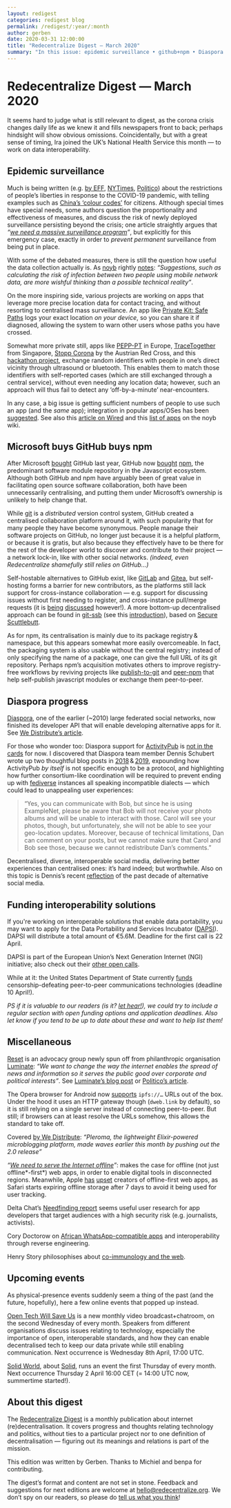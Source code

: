 ```yaml
---
layout: redigest
categories: redigest blog
permalink: /redigest/:year/:month
author: gerben
date: 2020-03-31 12:00:00
title: "Redecentralize Digest — March 2020"
summary: "In this issue: epidemic surveillance • github+npm • Diaspora • etc."
---
```


Redecentralize Digest — March 2020
==================================

It seems hard to judge what is still relevant to digest, as the corona crisis changes daily life as we knew it and fills newspapers front to back; perhaps hindsight will show obvious omissions. Coincidentally, but with a great sense of timing, Ira joined the UK’s National Health Service this month — to work on data interoperability.


## Epidemic surveillance

Much is being written (e.g. [by EFF][], [NYTimes][], [Politico][]) about the restrictions of people’s liberties in response to the COVID-19 pandemic, with telling examples such as [China’s ‘colour codes’][] for citizens. Although special times have special needs, some authors question the proportionality and effectiveness of measures, and discuss the risk of newly deployed surveillance persisting beyond the crisis; one article straightly argues that *“[we need a massive surveillance program][]”*, but explicitly for this emergency case, exactly in order to *prevent* *permanent* surveillance from being put in place.

With some of the debated measures, there is still the question how useful the data collection actually is. As [noyb][] rightly [notes][]: *“Suggestions, such as calculating the risk of infection between two people using mobile network data, are more wishful thinking than a possible technical reality”*.

On the more inspiring side, various projects are working on apps that leverage more precise location data for contact tracing, and without resorting to centralised mass surveillance. An app like [Private Kit: Safe Paths][] logs your exact location *on your device*, so you can share it if diagnosed, allowing the system to warn other users whose paths you have crossed.

Somewhat more private still, apps like [PEPP-PT][] in Europe, [TraceTogether][] from Singapore, [Stopp Corona][] by the Austrian Red Cross, and this [hackathon project][], exchange random identifiers with people in one’s direct vicinity through ultrasound or bluetooth. This enables them to match those identifiers with self-reported cases (which are still exchanged through a central service), without even needing any location data; however, such an approach will thus fail to detect any ‘off-by-a-minute’ near-encounters.

In any case, a big issue is getting sufficient numbers of people to use such an app (and the *same* app); integration in popular apps/OSes has been [suggested][]. See also this [article on Wired][] and this [list of apps][] on the noyb wiki.

[by EFF]: https://www.eff.org/deeplinks/2020/03/protecting-civil-liberties-during-public-health-crisis "Protecting Civil Liberties During a Public Health Crisis · EFF · 10 Mar 2020"
[China’s ‘colour codes’]: https://www.nytimes.com/2020/03/01/business/china-coronavirus-surveillance.html "In Coronavirus Fight, China Gives Citizens a Color Code, With Red Flags · New York Times · 1 Mar 2020"
[NYTimes]: https://www.nytimes.com/2020/03/23/technology/coronavirus-surveillance-tracking-privacy.html "As Coronavirus Surveillance Escalates, Personal Privacy Plummets · New York Times · 23 Mar 2020"
[Politico]: https://www.politico.eu/article/coroanvirus-covid19-surveillance-data/ "In fight against coronavirus, governments embrace surveillance · Politico · 24 Mar 2020"
[we need a massive surveillance program]: https://idlewords.com/2020/03/we_need_a_massive_surveillance_program.htm "We Need A Massive Surveillance Program · Maciej Cegłowski · 23 Mar 2020"
[noyb]: https://noyb.eu/ "noyb, for None of Your Business, is a European group founded by Max Schrems to protect digital rights, largely through strategic complaints and litigation."
[notes]: https://noyb.eu/en/data-protection-times-corona "Data protection in times of coronavirus: not a question of if, but of how · noyb · 30 Mar 2020"
[Private Kit: Safe Paths]: https://safepaths.mit.edu/
[PEPP-PT]: https://www.pepp-pt.org/ "Pan-European Privacy-Preserving Proximity Tracing"
[TraceTogether]: https://www.tracetogether.gov.sg/
[Stopp Corona]: https://www.roteskreuz.at/site/faq-app-stopp-corona/
[hackathon project]: https://devpost.com/software/wetrace-g9ocyi "WeTrace, created at the CodeVsCOVID19 online hackathon of 27–30 March"
[suggested]: https://stop-covid.tech/ "Tech vs COVID-19: 13 things tech companies can do to fight coronavirus — An open letter from technologists, epidemiologists & medical professionals (see item #6)"
[article on Wired]: https://www.wired.com/story/phones-track-spread-covid19-good-idea/ "Phones Could Track the Spread of Covid-19. Is It a Good Idea? · Wired · 15 Mar 2020"
[list of apps]: https://gdprhub.eu/index.php?title=Projects_using_personal_data_to_combat_SARS-CoV-2#Contact_tracing_apps "Projects using personal data to combat SARS-CoV-2 → Contact tracing apps · noyb wiki"


## Microsoft buys GitHub buys npm

After Microsoft [bought][b1] GitHub last year, GitHub now [bought][b2] [npm][], the predominant software module repository in the Javascript ecosystem. Although both GitHub and npm have arguably been of great value in facilitating open source software collaboration, both have been unnecessarily centralising, and putting them under Microsoft’s ownership is unlikely to help change that.

While [git][] is a *distributed* version control system, GitHub created a centralised collaboration platform around it, with such popularity that for many people they have become synonymous. People manage their software projects on GitHub, no longer just because it is a helpful platform, or because it is gratis, but also because they effectively have to be there for the rest of the developer world to discover and contribute to their project — a network lock-in, like with other social networks. *(indeed, even Redecentralize shamefully still relies on GitHub…)*

Self-hostable alternatives to GitHub exist, like [GitLab][] and [Gitea][], but self-hosting forms a barrier for new contributors, as the platforms still lack support for cross-instance collaboration — e.g. support for discussing issues without first needing to register, and cross-instance pull/merge requests (it is [being][f1] [discussed][f2] however!). A more bottom-up decentralised approach can be found in [git-ssb][] (see this [introduction][]), based on [Secure Scuttlebutt][].

As for npm, its centralisation is mainly due to its package registry & namespace, but this appears somewhat more easily overcomeable. In fact, the packaging system is also usable without the central registry; instead of only specifying the name of a package, one can give the full URL of its git repository. Perhaps npm’s acquisition motivates others to improve registry-free workflows by reviving projects like [publish-to-git][] and [peer-npm][] that help self-publish javascript modules or exchange them peer-to-peer.

[b1]: https://news.microsoft.com/2018/06/04/microsoft-to-acquire-github-for-7-5-billion/
[b2]: https://github.blog/2020-03-16-npm-is-joining-github/
[npm]: https://www.npmjs.com/
[git]: https://git-scm.com/
[GitLab]: https://about.gitlab.com/
[Gitea]: https://gitea.io/
[f1]: https://gitlab.com/gitlab-org/gitlab/-/issues/14116
[f2]: https://github.com/forgefed/forgefed
[git-ssb]: https://git.scuttlebot.io/%25n92DiQh7ietE%2BR%2BX%2FI403LQoyf2DtR3WQfCkDKlheQU%3D.sha256
[introduction]: https://github.com/noffle/git-ssb-intro
[Secure Scuttlebutt]: https://www.scuttlebutt.nz/ "Secure Scuttlebutt is a “decentralised secure gossip platform”"
[publish-to-git]: https://github.com/Rush/publish-to-git/
[peer-npm]: https://github.com/noffle/peer-npm/


## Diaspora progress

[Diaspora][], one of the earlier (~2010) large federated social networks, now finished its developer API that will enable developing alternative apps for it. See [We Distribute’s article][].

For those who wonder too: Diaspora support for [ActivityPub][] is [not in the cards][] for now. I discovered that Diaspora team member Dennis Schubert wrote up two thoughtful blog posts in [2018][] & [2019][], expounding how ActivityPub *by itself* is not specific enough to be a protocol, and highlighting how further consortium-like coordination will be required to prevent ending up with [fediverse][] instances all speaking incompatible dialects — which could lead to unappealing user experiences:

> “Yes, you can communicate with Bob, but since he is using ExampleNet, please be aware that Bob will not receive your photo albums and will be unable to interact with those. Carol will see your photos, though, but unfortunately, she will not be able to see your geo-location updates. Moreover, because of technical limitations, Dan can comment on your posts, but we cannot make sure that Carol and Bob see those, because we cannot redistribute Dan’s comments.”

Decentralised, diverse, interoperable social media, delivering better experiences than centralised ones: it’s hard indeed; but worthwhile. Also on this topic is Dennis’s recent [reflection][] of the past decade of alternative social media.

[Diaspora]: https://diasporafoundation.org/
[We Distribute’s article]: https://wedistribute.org/2020/03/diaspora-finally-merges-in-developer-api/ "Diaspora Finally Merges in Developer API · Sean Tilley / We Distribute"
[ActivityPub]: https://activitypub.rocks/ "ActivityPub is a standard protocol/framework that powers and interconnects various social media in the ‘Fediverse’, such as Mastodon and Pleroma instances."
[not in the cards]: https://github.com/diaspora/diaspora/issues/7422#issuecomment-546742655
[2018]: https://schub.wtf/blog/2018/02/01/activitypub-one-protocol-to-rule-them-all.html "ActivityPub - one protocol to rule them all? · Dennis Schubert · Feb 2018"
[2019]: https://schub.wtf/blog/2019/01/13/activitypub-final-thoughts-one-year-later.html "ActivityPub - Final thoughts, one year later. · Dennis Schubert · Jan 2019"
[fediverse]: https://en.wikipedia.org/wiki/Fediverse "The fediverse is the social network consisting of independently hosted community servers (‘instances’), which interconnect to support posting and following people between communities"
[reflection]: https://schub.wtf/blog/2020/01/01/2010s-alternative-social-media.html "The 2010s and alternative Social Media: A decade full of work, hope, and disappointment · Dennis Schubert · Jan 2020"


## Funding interoperability solutions

If you're working on interoperable solutions that enable data portability, you may want to apply for the
Data Portability and Services Incubator ([DAPSI][]). DAPSI will distribute a total amount of €5.6M. Deadline for the first call is 22 April.

DAPSI is part of the European Union’s Next Generation Internet (NGI) initiative; also check out their [other open calls][].

While at it: the United States Department of State currently [funds][] censorship-defeating peer-to-peer communications technologies (deadline 10 April!).

*PS if it is valuable to our readers (is it? [let hear!](mailto:hello@redecentralize.org?subject=ReDigest%20feedback%20-%20funding%20section)), we could try to include a regular section with open funding options and application deadlines. Also let know if you tend to be up to date about these and want to help list them!*

[DAPSI]: https://dapsi.ngi.eu/
[other open calls]: https://www.ngi.eu/opencalls/
[funds]: https://www.state.gov/internet-freedom-advancing-and-promoting-peer-to-peer-communications-technologies/


## Miscellaneous

[Reset][] is an advocacy group newly spun off from philanthropic organisation [Luminate][]: *“We want to change the way the internet enables the spread of news and information so it serves the public good over corporate and political interests”*. See [Luminate’s blog post][] or [Politico’s article][].

[Reset]: https://www.reset.tech/
[Luminate]: https://luminategroup.com/
[Luminate’s blog post]: https://luminategroup.com/posts/blog/resetting-the-internet-for-democracy
[Politico’s article]: https://www.politico.eu/article/ben-scott-former-clinton-aide-seeks-to-rewrite-anti-tech-lobbying-rulebook/


The Opera browser for Android now [supports][] `ipfs://…` URLs out of the box. Under the hood it uses an HTTP gateway though (`dweb.link` by default), so it is still relying on a single server instead of connecting peer-to-peer. But still; if browsers can at least resolve the URLs somehow, this allows the standard to take off.

[supports]: https://blog.ipfs.io/2020-03-30-ipfs-in-opera-for-android/


Covered [by We Distribute][]: *“Pleroma, the lightweight Elixir-powered microblogging platform, made waves earlier this month by pushing out the 2.0 release”*

[by We Distribute]: https://wedistribute.org/2020/03/hooray-pleroma-officially-releases-2-x-series/ "Hooray! Pleroma Officially Releases 2.x Series · Sean Tilley / We Distribute · 23 Mar 2020"


*“[We need to serve the Internet offline]”*: makes the case for offline (not just offline*-first*) web apps, in order to enable digital tools in disconnected regions. Meanwhile, Apple [has][a1] [upset][a2] creators of offline-first web apps, as Safari starts expiring offline storage after 7 days to avoid it being used for user tracking.

[We need to serve the Internet offline]: https://medium.com/offline-camp/we-need-to-serve-the-internet-offline-c67b35f9f388 "We need to serve the Internet offline · R.J. Steinert III / Offline Camp · 17 Mar 2020"
[a1]: https://ar.al/2020/03/25/apple-just-killed-offline-web-apps-while-purporting-to-protect-your-privacy-why-thats-a-bad-thing-and-why-you-should-care/ "Apple just killed Offline Web Apps while purporting to protect your privacy: why that’s A Bad Thing and why you should care · Aral Balkan · 25 Mar 2020"
[a2]: https://andregarzia.com/2020/03/private-client-side-only-pwas-are-hard-but-now-apple-made-them-impossible.html "Private client-side-only PWAs are hard, but now Apple made them impossible. · Andre “soapdog” Garzia · 25 Mar 2020"


Delta Chat’s [Needfinding report][] seems useful user research for app developers that target audiences with a high security risk (e.g. journalists, activists).

[Needfinding report]: https://delta.chat/en/2020-03-31-needfinding_multidevice


Cory Doctorow on [African WhatsApp-compatible apps][] and interoperability through reverse engineering.

[African WhatsApp-compatible apps]: https://www.eff.org/deeplinks/2020/03/african-whatsapp-modders-are-masters-worldwide-adversarial-interoperability "African WhatsApp Modders are the Masters of Worldwide Adversarial Interoperability · Cory Doctorow / EFF · 18 Mar 2020"


Henry Story philosophises about [co-immunology and the web][].

[co-immunology and the web]: https://medium.com/@bblfish/co-immunology-and-the-web-43379b46688e "Co-Immunology and the Web · Henry Story · 29 Mar 2020"


## Upcoming events

As physical-presence events suddenly seem a thing of the past (and the future, hopefully), here a few online events that popped up instead.

[Open Tech Will Save Us][] is a new monthly video broadcast+chatroom, on the second Wednesday of every month. Speakers from different organisations discuss issues relating to technology, especially the importance of open, interoperable standards, and how they can enable decentralised tech to keep our data private while still enabling communication. Next occurrence is Wednesday 8th April, 17:00 UTC.

[Solid World][], about [Solid][], runs an event the first Thursday of every month. Next occurrence Thursday 2 April 16:00 CET (= 14:00 UTC now, summertime started!).

[Open Tech Will Save Us]: https://matrix.org/open-tech-meetup/
[Solid World]: https://www.eventbrite.com/e/solid-world-tickets-100417571660
[Solid]: https://solidproject.org/ "The Solid project, founded by Web-inventor Tim Berners-Lee, creates a set of protocols to enable people to control their personal data"


## About this digest

The [Redecentralize Digest](https://redecentralize.org/redigest/) is a monthly publication about internet (re)decentralisation. It covers progress and thoughts relating technology and politics, without ties to a particular project nor to one definition of decentralisation — figuring out its meanings and relations is part of the mission.

This edition was written by Gerben. Thanks to Michiel and benpa for contributing.

The digest’s format and content are not set in stone. Feedback and suggestions for next editions are welcome at <hello@redecentralize.org>. We don’t spy on our readers, so please do [tell us what you think](mailto:hello@redecentralize.org?subject=ReDigest%20feedback&body=I%20find%20ReDigest%20_____.%20It%20would%20be%20(even)%20better%20if%20_____.)!
